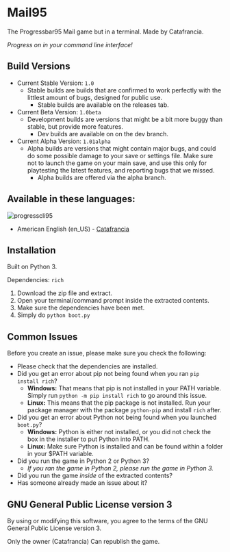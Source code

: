# Mail95

The Progressbar95 Mail game but in a terminal. Made by Catafrancia. 

*Progress on in your command line interface!*

## Build Versions
- Current Stable Version: `1.0`
  - Stable builds are builds that are confirmed to work perfectly with the littlest amount of bugs, designed for public use.
    - Stable builds are available on the releases tab.
- Current Beta Version: `1.0beta`
  - Development builds are versions that might be a bit more buggy than stable, but provide more features.
    - Dev builds are available on on the dev branch.
- Current Alpha Version: `1.01alpha`
  - Alpha builds are versions that might contain major bugs, and could do some possible damage to your save or settings file. Make sure not to launch the game on your main save, and use this only for playtesting the latest features, and reporting bugs that we missed.
    - Alpha builds are offered via the alpha branch.

## Available in these languages:
![progresscli95](https://user-images.githubusercontent.com/74492478/178005127-75dda163-ef70-4a8a-9f4f-f75dfa4d9b82.gif)
- American English (en_US) - [Catafrancia](https://github.com/Catafrancia123)

## Installation

Built on Python 3.

Dependencies: ```rich```

1. Download the zip file and extract.
2. Open your terminal/command prompt inside the extracted contents.
3. Make sure the dependencies have been met.
4. Simply do ```python boot.py```

## Common Issues
Before you create an issue, please make sure you check the following:
- Please check that the dependencies are installed.
- Did you get an error about pip not being found when you ran `pip install rich`?
  - **Windows:** That means that pip is not installed in your PATH variable. Simply run `python -m pip install rich` to go around this issue.
  - **Linux:** This means that the pip package is not installed. Run your package manager with the package `python-pip` and install `rich` after.
- Did you get an error about Python not being found when you launched `boot.py`?
  - **Windows:** Python is either not installed, or you did not check the box in the installer to put Python into PATH.
  - **Linux:** Make sure Python is installed and can be found within a folder in your $PATH variable.
- Did you run the game in Python 2 or Python 3?
  - _If you ran the game in Python 2, please run the game in Python 3._
- Did you run the game _inside_ of the extracted contents?
- Has someone already made an issue about it?

## GNU General Public License version 3
By using or modifying this software, you agree to the terms of the GNU General Public License version 3.

Only the owner (Catafrancia) Can republish the game.
